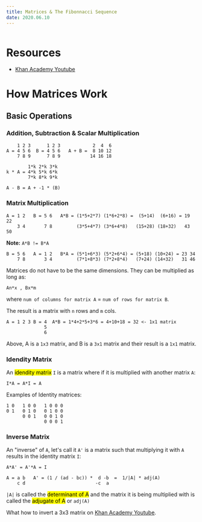 ```yaml
---
title: Matrices & The Fibonnacci Sequence
date: 2020.06.10
---
```


```toc

```

# Resources

-   [Khan Academy Youtube](https://www.youtube.com/channel/UC4a-Gbdw7vOaccHmFo40b9g)

# How Matrices Work

## Basic Operations

### Addition, Subtraction & Scalar Multiplication

```
    1 2 3      1 2 3            2  4  6
A = 4 5 6  B = 4 5 6   A + B =  8 10 12
    7 8 9      7 8 9           14 16 18
```

```
        1*k 2*k 3*k
k * A = 4*k 5*k 6*k
        7*k 8*k 9*k
        
A - B = A + -1 * (B)
```

### Matrix Multiplication

```
A = 1 2   B = 5 6   A*B = (1*5+2*7) (1*6+2*8) =  (5+14)  (6+16) = 19 22
    3 4       7 8         (3*5+4*7) (3*6+4*8)   (15+28) (18+32)   43 50
```

**Note:** `A*B != B*A`

```
B = 5 6   A = 1 2   B*A = (5*1+6*3) (5*2+6*4) = (5+18) (10+24) = 23 34
    7 8       3 4         (7*1+8*3) (7*2+8*4)   (7+24) (14+32)   31 46
```

Matrices do not have to be the same dimensions. They can be multiplied as long as:

`An*x , Bx*m`

where `num of columns for matrix A` = `num of rows for matrix B`. 

The result is a matrix with `n` rows and `m` cols.

```
A = 1 2 3 B = 4  A*B = 1*4+2*5+3*6 = 4+10+18 = 32 <- 1x1 matrix
              5
              6
```

Above, A is a `1x3` matrix, and B is a `3x1` matrix and their result is a `1x1` matrix.

### Idendity Matrix

An <mark>idendity matrix</mark> `I` is a matrix where if it is multiplied with another matrix `A`:

`I*A = A*I = A`

Examples of Identity matrices:

```
1 0   1 0 0   1 0 0 0
0 1   0 1 0   0 1 0 0
      0 0 1   0 0 1 0
              0 0 0 1
```

### Inverse Matrix

An "inverse" of `A`, let's call it `A'` is a matrix such that multiplying it with `A` results in the identity matrix `I`:

`A*A' = A'*A = I`

```  
A = a b   A' = (1 / (ad - bc)) *  d -b  =  1/|A| * adj(A)
    c d                          -c  a              
```

`|A|` is called the <mark>determinant of A</mark> and the matrix it is being multiplied with is called the <mark>adjugate of A</mark> or `adj(A)`

What how to invert a 3x3 matrix on [Khan Academy Youtube](https://www.youtube.com/watch?v=S4n-tQZnU6o&t=22s).

